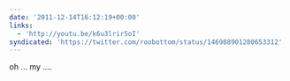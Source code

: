 ```yaml
---
date: '2011-12-14T16:12:19+00:00'
links:
  - 'http://youtu.be/k6u3lrir5oI'
syndicated: 'https://twitter.com/roobottom/status/146988901280653312'
---
```

oh ... my .... 
